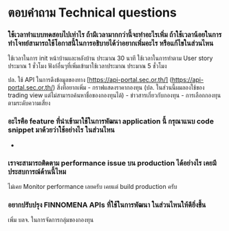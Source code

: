 # ตอบคำถาม Technical questions

### ใช้เวลาทำแบบทดสอบไปเท่าไร ถ้ามีเวลามากกว่านี้จะทำอะไรเพิ่ม ถ้าใช้เวลาน้อยในการทำโจทย์สามารถใช้โอกาสนี้ในการอธิบายได้ว่าอยากเพิ่มอะไร หรือแก้ไขในส่วนไหน

ใช้เวลาในการ init หน้าบ้านและหลังบ้าน ประมาณ 30 นาที
ใช้เวลาในการทำตาม User story ประมาณ 1 ชั่วโมง
ฟังก์อื่นๆที่เพิ่มเข้ามาใช้เวลาประมาณ ประมาณ 5 ชั่วโมง

ปล. ใช้ API ในการดึงข้อมูลของทาง [https://api-portal.sec.or.th/] (https://api-portal.sec.or.th/)
สิ่งที่อยากเพิ่ม
    - กราฟแสดงราคากองทุน (ปล. ในส่วนนี้ผมลองใช้ของ trading view แต่ไม่สามารถค้นหาชื่อของกองทุนได้)
    - ข่าวสารเกี่ยวกับกองทุน
    - การเลือกกองทุนตามระดับความเสี่ยง

### อะไรคือ feature ที่นำเข้ามาใช้ในการพัฒนา application นี้ กรุณาแนบ code snippet มาด้วยว่าใช้อย่างไร ในส่วนไหน
-
### เราจะสามารถติดตาม performance issue บน production ได้อย่างไร เคยมีประสบการณ์ด้านนี้ไหม

ไม่เคย Monitor performance เลยครับ เคยแต่ build production ครับ


### อยากปรับปรุง FINNOMENA APIs ที่ใช้ในการพัฒนา ในส่วนไหนให้ดียิ่งขึ้น

เพิ่ม บลจ. ในการจัดการกลุ่มของกองทุน
